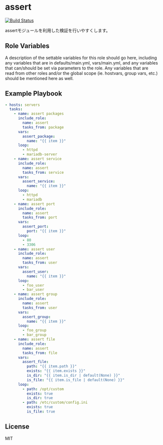 assert
=========

[![Build Status](https://travis-ci.org/wate/ansible-role-assert.svg?branch=master)](https://travis-ci.org/wate/ansible-role-assert)

assertモジュールを利用した検証を行いやすくします。

Role Variables
--------------

A description of the settable variables for this role should go here, including any variables that are in defaults/main.yml, vars/main.yml, and any variables that can/should be set via parameters to the role. Any variables that are read from other roles and/or the global scope (ie. hostvars, group vars, etc.) should be mentioned here as well.

Example Playbook
----------------

```yml
- hosts: servers
  tasks:
    - name: assert packages
      include_role:
        name: assert
        tasks_from: package
      vars:
        assert_package:
          name: "{{ item }}"
      loop:
        - httpd
        - mariadb-server
    - name: assert service
      include_role:
        name: assert
        tasks_from: service
      vars:
        assert_service:
          name: "{{ item }}"
      loop:
        - httpd
        - mariadb
    - name: assert port
      include_role:
        name: assert
        tasks_from: port
      vars:
        assert_port:
          port: "{{ item }}"
      loop:
        - 80
        - 3306
    - name: assert user
      include_role:
        name: assert
        tasks_from: user
      vars:
        assert_user:
          name: "{{ item }}"
      loop:
        - foo_user
        - bar_user
    - name: assert group
      include_role:
        name: assert
        tasks_from: user
      vars:
        assert_group:
          name: "{{ item }}"
      loop:
        - foo_group
        - bar_group
    - name: assert file
      include_role:
        name: assert
        tasks_from: file
      vars:
        assert_file:
          path: "{{ item.path }}"
          exists: "{{ item.exists }}"
          is_dir: "{{ item.is_dir | default(None) }}"
          is_file: "{{ item.is_file | default(None) }}"
      loop:
        - path: /opt/custom
          exists: true
          is_dir: true
        - path: /etc/custom/config.ini
          exists: true
          is_file: true
```

License
-------

MIT
